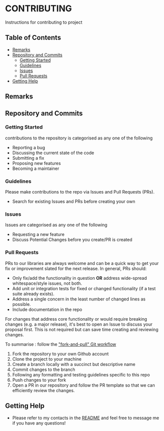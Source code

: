 # CONTRIBUTING

Instructions for contributing to project

## Table of Contents
* [Remarks](#remarks)
* [Repository and Commits](#repository-and-commits)
	- [Getting Started](#getting-started)
	- [Guidelines](#guidelines)
	- [Issues](#issues)
	- [Pull Requests](#pull-requests)
* [Getting Help](#getting-help)

## Remarks



## Repository and Commits

### Getting Started

contributions to the repository is categorised as any one of the following

- Reporting a bug
- Discussing the current state of the code
- Submitting a fix
- Proposing new features
- Becoming a maintainer

### Guidelines

Please make contributions to the repo via Issues and Pull Requests (PRs).

- Search for existing Issues and PRs before creating your own

### Issues

Issues are categorised as any one of the following

- Requesting a new feature
- Discuss Potential Changes before you create/PR is created

### Pull Requests

PRs to our libraries are always welcome and can be a quick way to get your fix or improvement slated for the next release. In general, PRs should:

- Only fix/add the functionality in question **OR** address wide-spread whitespace/style issues, not both.
- Add unit or integration tests for fixed or changed functionality (if a test suite already exists).
- Address a single concern in the least number of changed lines as possible.
- Include documentation in the repo

For changes that address core functionality or would require breaking changes (e.g. a major release), it's best to open an Issue to discuss your proposal first. This is not required but can save time creating and reviewing changes.

To summarise : follow the ["fork-and-pull" Git workflow](https://github.com/susam/gitpr)

1. Fork the repository to your own Github account
2. Clone the project to your machine
3. Create a branch locally with a succinct but descriptive name
4. Commit changes to the branch
5. Following any formatting and testing guidelines specific to this repo
6. Push changes to your fork
7. Open a PR in our repository and follow the PR template so that we can efficiently review the changes.

## Getting Help

- Please refer to my contacts in the [README](README.md) and feel free to message me if you have any questions!



